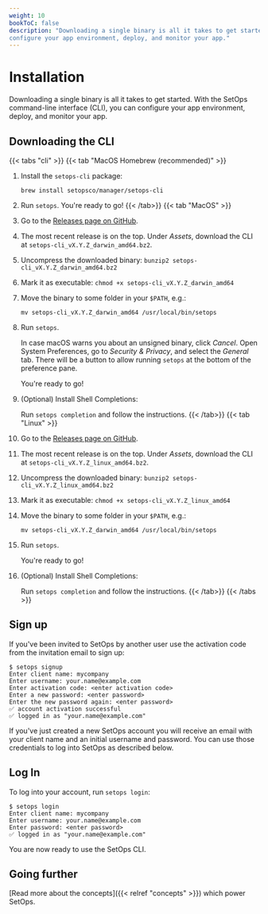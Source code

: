 ```yaml
---
weight: 10
bookToC: false
description: "Downloading a single binary is all it takes to get started. With the SetOps CLI, you can
configure your app environment, deploy, and monitor your app."
---
```

# Installation

Downloading a single binary is all it takes to get started. With the SetOps command-line interface (CLI), you can
configure your app environment, deploy, and monitor your app.

## Downloading the CLI

{{< tabs "cli" >}}
{{< tab "MacOS Homebrew (recommended)" >}}
1. Install the `setops-cli` package:

   ```shell
   brew install setopsco/manager/setops-cli
   ```

1. Run `setops`. You're ready to go!
{{< /tab>}}
{{< tab "MacOS" >}}
1. Go to the [Releases page on GitHub](https://github.com/setopsco/releases/releases).

1. The most recent release is on the top. Under *Assets*, download the CLI at `setops-cli_vX.Y.Z_darwin_amd64.bz2`.

1. Uncompress the downloaded binary: `bunzip2 setops-cli_vX.Y.Z_darwin_amd64.bz2`

1. Mark it as executable: `chmod +x setops-cli_vX.Y.Z_darwin_amd64`

1. Move the binary to some folder in your `$PATH`, e.g.:

   ```shell
   mv setops-cli_vX.Y.Z_darwin_amd64 /usr/local/bin/setops
   ```

1. Run `setops`.

   In case macOS warns you about an unsigned binary, click _Cancel_. Open System Preferences, go to _Security & Privacy_,
   and select the _General_ tab. There will be a button to allow running `setops` at the bottom of the preference pane.

   You're ready to go!

1. (Optional) Install Shell Completions:

   Run `setops completion` and follow the instructions.
{{< /tab>}}
{{< tab "Linux" >}}
1. Go to the [Releases page on GitHub](https://github.com/setopsco/releases/releases).

1. The most recent release is on the top. Under *Assets*, download the CLI at `setops-cli_vX.Y.Z_linux_amd64.bz2`.

1. Uncompress the downloaded binary: `bunzip2 setops-cli_vX.Y.Z_linux_amd64.bz2`

1. Mark it as executable: `chmod +x setops-cli_vX.Y.Z_linux_amd64`

1. Move the binary to some folder in your `$PATH`, e.g.:

   ```shell
   mv setops-cli_vX.Y.Z_darwin_amd64 /usr/local/bin/setops
   ```

1. Run `setops`.

   You're ready to go!

1. (Optional) Install Shell Completions:

   Run `setops completion` and follow the instructions.
{{< /tab>}}
{{< /tabs >}}

## Sign up

If you've been invited to SetOps by another user use the activation code from
the invitation email to sign up:

```
$ setops signup
Enter client name: mycompany
Enter username: your.name@example.com
Enter activation code: <enter activation code>
Enter a new password: <enter password>
Enter the new password again: <enter password>
✅ account activation successful
✅ logged in as "your.name@example.com"
```

If you've just created a new SetOps account you will receive an email with your client
name and an initial username and password. You can use those credentials to log
into SetOps as described below.

## Log In

To log into your account, run `setops login`:

```
$ setops login
Enter client name: mycompany
Enter username: your.name@example.com
Enter password: <enter password>
✅ logged in as "your.name@example.com"
```

You are now ready to use the SetOps CLI.

## Going further

[Read more about the concepts]({{< relref "concepts" >}}) which power SetOps.
